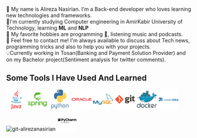 

</a>

👋 My name is Alireza Nasirian. I'm a Back-end developer who loves learning new technologies and frameworks.
<br>
📑I'm currently studying Computer engineering in AmirKabir University of Technology, learning **ML** and **NLP**
<br>
🧩 My favorite hobbies are programming 🤡, listening music and podcasts.
<br>
🎈 Feel free to contact me! I'm always available to discuss about Tech news, programming tricks and also to help you with your projects.
<br>
💡Currently working in Tosan(Banking and Payment Solution Provider) and on my Bachelor project(Sentiment analysis for twitter comments).
<br>
<h2>Some Tools I Have Used And Learned</h2>
<p align="left">
    <img src="https://github.com/devicons/devicon/blob/v2.15.1/icons/java/java-original-wordmark.svg"  width="55" height="55" alt="java-alireza-nasirian"/>
    <img src="https://github.com/devicons/devicon/blob/v2.15.1/icons/spring/spring-original-wordmark.svg" width="55" height="55" alt="spring-alireza-nasirian"/>
    <img src="https://github.com/devicons/devicon/blob/v2.15.1/icons/python/python-original-wordmark.svg" width="55" height="55" alt="python-alireza-nasirian"/>
    <img src="https://github.com/devicons/devicon/blob/v2.15.1/icons/oracle/oracle-original.svg" width="55" height="55" alt="oracle-alirezanasirian"/>
    <img src="https://github.com/devicons/devicon/blob/v2.15.1/icons/mysql/mysql-original-wordmark.svg" width="55" height="55" alt="mySql-alireza-nasirian"/>
    <img src="https://github.com/devicons/devicon/blob/v2.15.1/icons/git/git-original-wordmark.svg" width="55" height="55" alt="git-alireza-nasirian"/>
    <img src="https://github.com/devicons/devicon/blob/v2.15.1/icons/docker/docker-original-wordmark.svg" width="55" height="55" alt="docker-alireza-nasirian"/>
    <img src="https://github.com/devicons/devicon/blob/v2.15.1/icons/intellij/intellij-original-wordmark.svg" width="55" height="55" alt="intellij-alireza-nasirian"/>
    <img src="https://github.com/atenadadkhah/atenadadkhah/assets/91287064/46ebbddc-eb10-4f90-92be-871980d4be3d" width="55" height="55" alt="git-alirezanasirian"/>
    <img src="https://github.com/devicons/devicon/blob/v2.15.1/icons/pycharm/pycharm-original-wordmark.svg" width="55" height="55" alt="pyCharm-alireza-nasirian"/>
</p>
